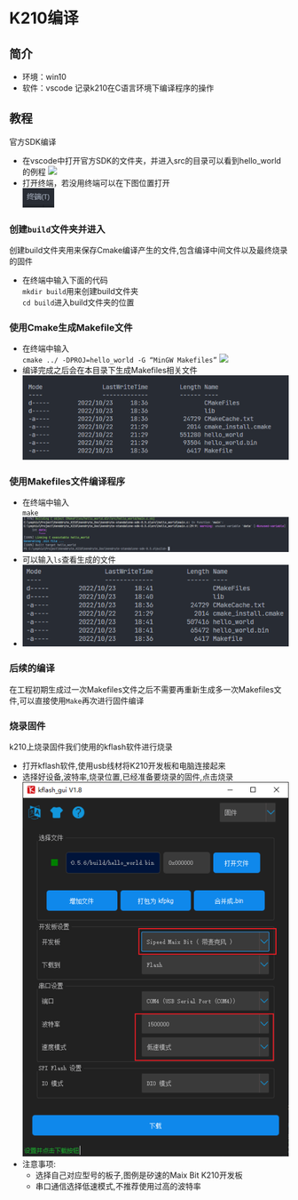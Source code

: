 # K210编译

## 简介
- 环境：win10
- 软件：vscode
记录k210在C语言环境下编译程序的操作

## 教程
官方SDK编译
- 在vscode中打开官方SDK的文件夹，并进入src的目录可以看到hello_world的例程
    ![](k210_pic/例程.png)
- 打开终端，若没用终端可以在下图位置打开   
  ![](k210_pic/终端-1.png)
### 创建`build`文件夹并进入  
创建build文件夹用来保存Cmake编译产生的文件,包含编译中间文件以及最终烧录的固件
- 在终端中输入下面的代码  
    ``mkdir build``用来创建build文件夹  
    ``cd build``进入build文件夹的位置
### 使用Cmake生成Makefile文件
- 在终端中输入  
  `cmake ../ -DPROJ=hello_world -G “MinGW Makefiles”`
  ![](k210_pic/cmake编译.png)
- 编译完成之后会在本目录下生成Makefiles相关文件  
  ![](k210_pic/编译生成文件.png)

### 使用Makefiles文件编译程序
- 在终端中输入  
  `make`
  ![](k210_pic/编译固件-1.png)
- 可以输入`ls`查看生成的文件
- ![](k210_pic/编译固件-2.png)

### 后续的编译
在工程初期生成过一次Makefiles文件之后不需要再重新生成多一次Makefiles文件,可以直接使用`Make`再次进行固件编译

### 烧录固件
k210上烧录固件我们使用的kflash软件进行烧录
- 打开kflash软件,使用usb线材将K210开发板和电脑连接起来
- 选择好设备,波特率,烧录位置,已经准备要烧录的固件,点击烧录
  ![](k210_pic/kflash-1.png)
- 注意事项:
  - 选择自己对应型号的板子,图例是矽速的Maix Bit K210开发板
  - 串口通信选择低速模式,不推荐使用过高的波特率